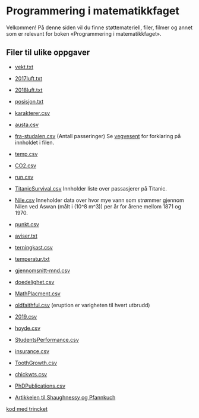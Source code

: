 
# Programmering i matematikkfaget

Velkommen! På denne siden vil du finne støttemateriell, filer, filmer og annet som er relevant for boken «Programmering i matematikkfaget».

## Filer til ulike oppgaver


* [vekt.txt](../Data_behandling/vekt.txt)
* [2017luft.txt](../Data_behandling/2017luft.txt)
* [2018luft.txt](../Data_behandling/2018luft.txt)
* [posisjon.txt](../Data_behandling/posisjon.txt)
* [karakterer.csv](../Data_behandling/karakterer.csv)
* [austa.csv](https://vincentarelbundock.github.io/Rdatasets/csv/fpp2/austa.csv)
* [fra-studalen.csv](../Data_behandling/fra-studalen.csv) (Antall passeringer)
Se [vegvesent](https://www.vegvesen.no/trafikkdata/start/om-trafikkdata#om-eksport) for forklaring på innholdet i filen.
* [temp.csv](../Data_behandling/temp.csv)
* [CO2.csv](../Data_behandling/CO2.csv)
* [run.csv](../Data_behandling/run.csv)
* [TitanicSurvival.csv](https://vincentarelbundock.github.io/Rdatasets/csv/carData/TitanicSurvival.csv) Innholder liste over passasjerer på Titanic.
* [Nile.csv](https://vincentarelbundock.github.io/Rdatasets/csv/datasets/Nile.csv) Inneholder data over hvor mye vann som strømmer gjennom Nilen ved Aswan (målt i \(10^8 m^3\)) per år for årene mellom 1871 og 1970.
* [punkt.csv](../Data_behandling/punkt.csv)
* [aviser.txt](../Data_behandling/aviser.txt)
* [terningkast.csv](../Data_behandling/terningkast.csv)  
* [temperatur.txt](../Data_behandling/temperatur.txt)
* [gjennomsnitt-mnd.csv](../Data_behandling/gjennomsnitt-mnd.csv)
* [doedelighet.csv](../Data_behandling/doedelighet.csv)
* [MathPlacment.csv](https://vincentarelbundock.github.io/Rdatasets/csv/Stat2Data/MathPlacement.csv)
* [oldfaithful.csv](../Data_behandling/faithful.csv) (eruption er varigheten til hvert utbrudd)
* [2019.csv](../Data_behandling/2019.csv)
* [hoyde.csv](../Data_behandling/hoyde.csv)
* [StudentsPerformance.csv](../Data_behandling/StudentsPerformance.csv)
* [insurance.csv](https://raw.githubusercontent.com/stedy/Machine-Learning-with-R-datasets/master/insurance.csv)
* [ToothGrowth.csv](https://vincentarelbundock.github.io/Rdatasets/csv/datasets/ToothGrowth.csv)
* [chickwts.csv](https://vincentarelbundock.github.io/Rdatasets/csv/datasets/chickwts.csv)
* [PhDPublications.csv](https://vincentarelbundock.github.io/Rdatasets/csv/AER/PhDPublications.csv)


* [Artikkelen til Shaughnessy og Pfannkuch](http://www.web.pdx.edu/~jfreder/M212/oldfaithful.pdf)


[kod med trincket](program.html)
